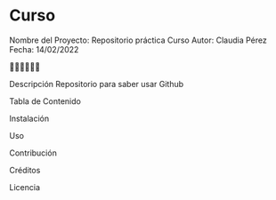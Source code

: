 # Curso
Nombre del Proyecto:  Repositorio práctica Curso
Autor: Claudia Pérez 
Fecha: 14/02/2022

👀👀👀👀👀👀


Descripción
Repositorio para saber usar Github

Tabla de Contenido

Instalación

Uso

Contribución

Créditos

Licencia





